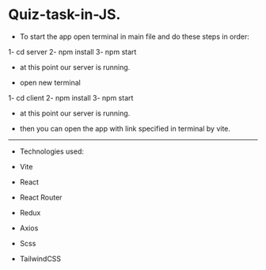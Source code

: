 # Quiz-task-in-JS.

- To start the app open terminal in main file and do these steps in order:

1- cd server
2- npm install
3- npm start

- at this point our server is running.

- open new terminal

1- cd client
2- npm install
3- npm start

- at this point our server is running.

- then you can open the app with link specified in terminal by vite.

---

- Technologies used:

- Vite
- React
- React Router
- Redux
- Axios
- Scss
- TailwindCSS
